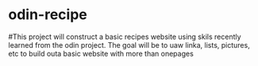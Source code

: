 # odin-recipe
#This project will construct a basic recipes website using skils recently learned from the odin project. The goal will be to uaw linka, lists, pictures, etc to build outa basic website with more than onepages
